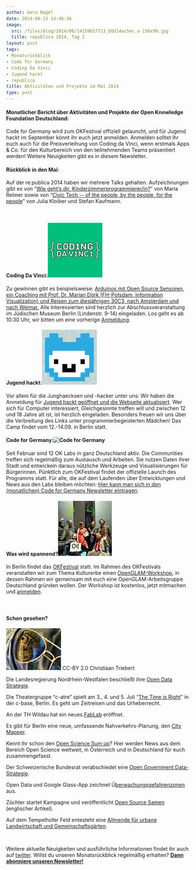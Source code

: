 ```yaml
---
author: Gero Nagel
date: 2014-06-23 14:46:36
image:
  src: /files/blog/2014/06/14159657713_b0d14ac5ec_o-150x99.jpg
  title: republica 2014, Tag 2
layout: post
tags:
- Monatsrückblick
- Code for Germany
- Coding Da Vinci
- Jugend hackt
- republica
title: Aktivitäten und Projekte im Mai 2014
type: post
---
```


#### Monatlicher Bericht über Aktivitäten und Projekte der Open Knowledge Foundation Deutschland:

Code for Germany wird zum OKFestival offiziell gelauncht, und für Jugend hackt im September könnt ihr euch jetzt anmelden. Anmelden solltet ihr euch auch für die Preisverleihung von Coding da Vinci, wenn erstmals Apps & Co. für den Kulturbereich von den teilnehmenden Teams präsentiert werden! Weitere Neuigkeiten gibt es in diesem Newsletter.

#### Rückblick in den Mai:

Auf der re:publica 2014 haben wir mehrere Talks gehalten. Aufzeichnungen gibt es von “[Wie geht’s dir, Kinderzimmerprogrammierer/in?](https://www.youtube.com/watch?v=4TQon4hnGS8&index=76&list=PLAR_6-tD7IZV--8ydJQRCZNEWOp9vf6PY)” von Maria Reimer sowie von “[Civic Tech -- of the people, by the people, for the people](https://www.youtube.com/watch?v=kwmuQwNNJhQ)” von Julia Kloiber und Stefan Kaufmann.

 

#### Coding Da Vinci:![codingdavincinl](/files/blog/2014/04/codungdavincinl.png)

Zu gewinnen gibt es beispielsweise: [Arduinos mit Open Source Sensoren, ein Coaching mit Prof. Dr. Marian Dörk (FH-Potsdam, Information Visualization) und Reisen zum diesjährigen 30C3, nach Amsterdam und nach Weimar.](http://codingdavinci.de/#preise) Alle Interessierten sind herzlich zur Abschlussveranstaltung im Jüdischen Museum Berlin (Lindenstr. 9-14) eingeladen. Los geht es ab 10:30 Uhr, wir bitten um eine vorherige [Anmeldung](http://codingdavinci.de/anmeldung/).

#### 

#### Jugend hackt:![jugendhackt](/files/blog/2014/06/jugendhackt_fb-150x150.jpg)

Vor allem für die Junghaecksen und -hacker unter uns: Wir haben die Anmeldung für [Jugend hackt geöffnet und die Webseite aktualisiert](http://jugendhackt.de/). Wer sich für Computer interessiert, Gleichgesinnte treffen will und zwischen 12 und 18 Jahre alt ist, ist herzlich eingeladen. Besonders freuen wir uns über die Verbreitung des Links unter programmierbegeisterten Mädchen! Das Camp findet vom 12.-14.09. in Berlin statt.

#### 

#### Code for Germany:![Code for Germany](/files/blog/2014/02/CFG_500x500-150x150.jpg)

Seit Februar sind 12 OK Labs in ganz Deutschland aktiv. Die Communities treffen sich regelmäßig zum Austausch und Arbeiten. Sie nutzen Daten ihrer Stadt und entwickeln daraus nützliche Werkzeuge und Visualisierungen für Bürgerinnen. Pünktlich zum OKFestival findet der offizielle Launch des Programms statt. Für alle, die auf dem Laufenden über Entwicklungen und News aus den Labs bleiben möchten: [Hier kann man sich in den (monatlichen) Code for Germany Newsletter eintragen](http://okfn.us5.list-manage.com/subscribe?u=929f1e07936386d34833e20d1&id=bb63fcab72).

#### 

#### Was wird spannend?![9501397375_cd4e1541b2_o](/files/blog/2014/06/9501397375_cd4e1541b2_o1-147x150.jpg)

In Berlin findet das [OKFestival](/blog/2014/06/ok-festival-2014-das-internationale-festival-fuer-offenes-wissen-kommt-nach-berlin/) statt. Im Rahmen des OKFestivals veranstalten wir zum Thema Kulturerbe einen [OpenGLAM-Workshop](/projekte/openglam-workshop), in dessen Rahmen wir gemeinsam mit euch eine OpenGLAM-Arbeitsgruppe Deutschland gründen wollen. Der Workshop ist kostenlos, jetzt mitmachen und [anmelden](/projekte/openglam-workshop).

#### 

 

#### Schon gesehen?  
![CC-BY 2.0 Christiaan Triebert](/files/blog/2014/06/2495398058_5bc1382e80_o-150x114.jpg) CC-BY 2.0 Christiaan Triebert

Die Landesregierung Nordrhein-Westfalen beschließt ihre [Open Data Strategie](http://www.nrw.de/opennrw/opennrw-1/open-nrw-strategie.html).

Die Theatergruppe “c-atre” spielt am 3., 4. und 5. Juli “[The Time is Right](http://www.c-base.org/projects/c-atre/?page_id=9)” in der c-base, Berlin. Es geht um Zeitreisen und das Urheberrecht.

An der TH Wildau hat ein neues [FabLab](http://www.th-wildau.de/index.php?id=6495) eröffnet.

Es gibt für Berlin eine neue, umfassende Nahverkehrs-Planung, den [City Mapper](https://citymapper.com/berlin).

Kennt ihr schon den [Open Science Sum up](/blog/2014/03/open-science-sum-up-februar/)? Hier werden News aus dem Bereich Open Science weltweit, in Österreich und in Deutschland für euch zusammengefasst.

Der Schweizerische Bundesrat verabschiedet eine [Open Government Data-Strategie](https://www.news.admin.ch/message/index.html?lang=de&msg-id=52688).

Open Data und Google Glass-App zeichnet Ü[berwachungsgefahrenzonen](http://www.crackajack.de/2014/04/16/google-glass-augmented-privacy-app/) aus.

Züchter startet Kampagne und veröffentlicht [Open Source Samen](http://www.npr.org/blogs/thesalt/2014/04/17/303772556/plant-breeders-release-first-open-source-seeds) (englischer Artikel).

Auf dem Tempelhofer Feld entesteht eine [Allmende für urbane Landwirtschaft und Gemeinschaftsgärten](http://www.tempelhoferfreiheit.de/ueber-die-tempelhofer-freiheit/parklandschaft/pionierprojekte/allmende-kontor/).

 

Weitere aktuelle Neuigkeiten und ausführliche Informationen findet ihr auch auf [twitter](%22https://twitter.com/okfde). Willst du unseren Monatsrückblick regelmäßig erhalten? **[Dann abonniere unseren Newsletter!](http://okfn.us5.list-manage.com/subscribe?u=929f1e07936386d34833e20d1&id=4ed2decd59)**